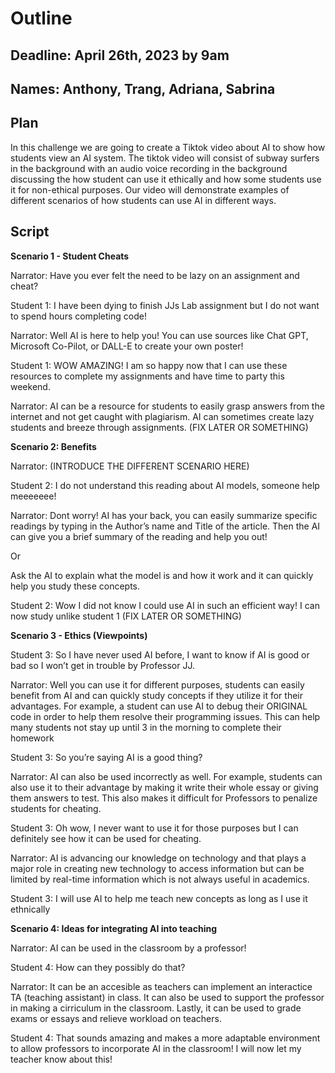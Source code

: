 # Outline

## Deadline: April 26th, 2023 by 9am
## Names: Anthony, Trang, Adriana, Sabrina 

## Plan

In this challenge we are going to create a Tiktok video about AI to show how students view an AI system. The tiktok video will consist of subway surfers in the background with an audio voice recording in the background discussing the how student can use it ethically and how some students use it for non-ethical purposes. Our video will demonstrate examples of different scenarios of how students can use AI in different ways. 

## Script

**Scenario 1 - Student Cheats**

Narrator: Have you ever felt the need to be lazy on an assignment and cheat?

Student 1: I have been dying to finish JJs Lab assignment but I do not want to spend hours completing code!

Narrator: Well AI is here to help you! You can use sources like Chat GPT, Microsoft Co-Pilot, or DALL-E to create your own poster!

Student 1: WOW AMAZING! I am so happy now that I can use these resources to complete my assignments and have time to party this weekend. 

Narrator: AI can be a resource for students to easily grasp answers from the internet and not get caught with plagiarism. AI can sometimes create lazy students and breeze through assignments. (FIX LATER OR SOMETHING)

**Scenario 2: Benefits**

Narrator: (INTRODUCE THE DIFFERENT SCENARIO HERE)

Student 2: I do not understand this reading about AI models, someone help meeeeeee! 

Narrator: Dont worry! AI has your back, you can easily summarize specific readings by typing in the Author’s name and Title of the article. Then the AI can give you a brief summary of the reading and help you out!

Or 

Ask the AI to explain what the model is and how it work and it can quickly help you study these concepts.

Student 2: Wow I did not know I could use AI in such an efficient way! I can now study unlike student 1 (FIX LATER OR SOMETHING) 


**Scenario 3 - Ethics (Viewpoints)**

Student 3: So I have never used AI before, I want to know if AI is good or bad so I won’t get in trouble by Professor JJ. 

Narrator: Well you can use it for different purposes, students can easily benefit from AI and can quickly study concepts if they utilize it for their advantages. For example, a student can use AI to debug their ORIGINAL code in order to help them resolve their programming issues. This can help many students not stay up until 3 in the morning to complete their homework

Student 3: So you’re saying AI is a good thing? 

Narrator: AI can also be used incorrectly as well. For example, students can also use it to their advantage by making it write their whole essay or giving them answers to test. This also makes it difficult for Professors to penalize students for cheating.

Student 3: Oh wow, I never want to use it for those purposes but I can definitely see how it can be used for cheating. 

Narrator: AI is advancing our knowledge on technology and that plays a major role in creating new technology to access information but can be limited by real-time information which is not always useful in academics. 

Student 3: I will use AI to help me teach new concepts as long as I use it ethnically

**Scenario 4: Ideas for integrating AI into teaching**

Narrator: AI can be used in the classroom by a professor!

Student 4: How can they possibly do that? 

Narrator: It can be an accesible as teachers can implement an interactice TA (teaching assistant) in class. It can also be used to support the professor in making a cirriculum in the classroom. Lastly, it can be used to grade exams or essays and relieve workload on teachers. 

Student 4: That sounds amazing and makes a more adaptable environment to allow professors to incorporate AI in the classroom! I will now let my teacher know about this!
